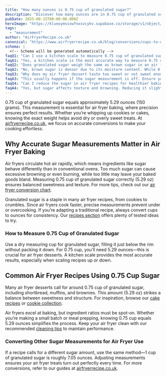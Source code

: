 ```yaml
---
title: "How many ounces is 0.75 cup of granulated sugar?"
description: "Discover how many ounces are in 0.75 cup of granulated sugar with our easy conversion guide—perfect for air fryer baking!"
pubDate: 2025-08-15T00:00:00.000Z
heroImage: "https://klueoymssxwfnxsvcyhv.supabase.co/storage/v1/object/public/Shmucket/how-many-ounces-is-0-75-cup-of-granulated-sugar.webp"
tags:
  - "measurement"
author: "AirFryerRecipe.co.uk"
canonical: "https://www.airfryerrecipe.co.uk/blog/conversions/cups-to-ounces/how-many-ounces-is-0-75-cup-of-granulated-sugar"
schema: |
  <!-- Schema will be generated automatically -->
faqQ1: "Can I use a kitchen scale to measure 0.75 cup of granulated sugar?"
faqA1: "Yes, a kitchen scale is the most accurate way to measure 0.75 cup of granulated sugar, which equals 5.29 ounces. Simply place your bowl on the scale, tare it to zero, and add sugar until you reach the desired weight."
faqQ2: "Does granulated sugar weigh the same as brown sugar in an air fryer?"
faqA2: "No, brown sugar is denser due to its moisture content. While 0.75 cup of granulated sugar is 5.29 ounces, the same volume of packed brown sugar weighs about 6 ounces. Always check your recipe for the correct type."
faqQ3: "Why does my air fryer dessert taste too sweet or not sweet enough?"
faqA3: "This usually happens if the sugar measurement is off. Ensure you’re using exactly 0.75 cup (5.29 oz) of granulated sugar for balanced results. Air fryers intensify flavors, so slight adjustments might be needed based on personal preference."
faqQ4: "Can I reduce the sugar in air fryer recipes for healthier baking?"
faqA4: "Yes, but sugar affects texture and browning. Reducing it slightly (e.g., by 10%) is fine, but avoid drastic cuts. For healthier options, try recipes from our <a href=https://www.airfryerrecipe.co.uk/recipe-category/dessert>dessert category</a> designed with less sugar."
---
```

<p>0.75 cup of granulated sugar equals approximately 5.29 ounces (150 grams). This measurement is essential for air fryer baking, where precision ensures perfect results. Whether you’re whipping up cookies or cakes, knowing the exact weight helps avoid dry or overly sweet treats. At <a href=https://www.airfryerrecipe.co.uk>airfryerrecipe.co.uk</a>, we focus on accurate conversions to make your cooking effortless.</p>  

<h2>Why Accurate Sugar Measurements Matter in Air Fryer Baking</h2>  
<p>Air fryers circulate hot air rapidly, which means ingredients like sugar behave differently than in conventional ovens. Too much sugar can cause excessive browning or even burning, while too little may leave your baked goods bland. Measuring 0.75 cup of granulated sugar correctly (5.29 oz) ensures balanced sweetness and texture. For more tips, check out our <a href=https://www.airfryerrecipe.co.uk/air-fryer-conversion-chart>air fryer conversion chart</a>.</p>  

<p>Granulated sugar is a staple in many air fryer recipes, from cookies to crumbles. Since air fryers cook faster, precise measurements prevent under or overcooking. If you’re adapting a traditional recipe, always convert cups to ounces for consistency. Our <a href=https://www.airfryerrecipe.co.uk/recipes>recipes section</a> offers plenty of tested ideas to try.</p>  

<h3>How to Measure 0.75 Cup of Granulated Sugar</h3>  
<p>Use a dry measuring cup for granulated sugar, filling it just below the rim without packing it down. For 0.75 cup, you’ll need 5.29 ounces—this is crucial for air fryer desserts. A kitchen scale provides the most accurate results, especially when scaling recipes up or down.</p>  

<h2>Common Air Fryer Recipes Using 0.75 Cup Sugar</h2>  
<p>Many air fryer desserts call for around 0.75 cup of granulated sugar, including shortbread, muffins, and brownies. This amount (5.29 oz) strikes a balance between sweetness and structure. For inspiration, browse our <a href=https://www.airfryerrecipe.co.uk/recipe-category/cakes>cake recipes</a> or <a href=https://www.airfryerrecipe.co.uk/recipe-category/cookies>cookie collection</a>.</p>  

<p>Air fryers excel at baking, but ingredient ratios must be spot-on. Whether you’re making a small batch or meal prepping, knowing 0.75 cup equals 5.29 ounces simplifies the process. Keep your air fryer clean with our recommended <a href=https://www.airfryerrecipe.co.uk/air-fryer-cleaner>cleaning tips</a> to maintain performance.</p>  

<h3>Converting Other Sugar Measurements for Air Fryer Use</h3>  
<p>If a recipe calls for a different sugar amount, use the same method—1 cup of granulated sugar is roughly 7.05 ounces. Adjusting measurements ensures your air fryer treats turn out perfectly every time. For more conversions, refer to our guides at <a href=https://www.airfryerrecipe.co.uk>airfryerrecipe.co.uk</a>.</p>
